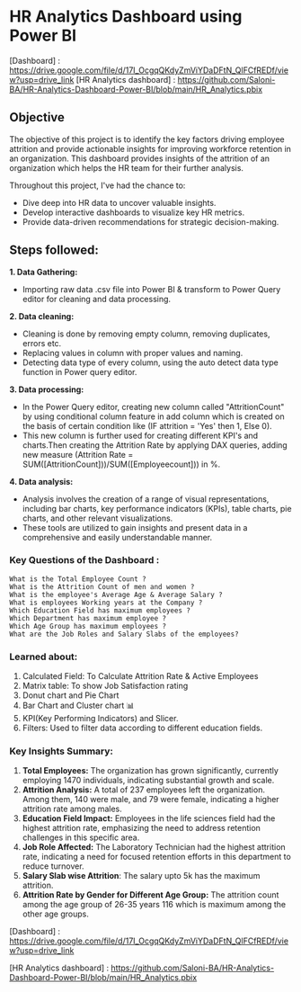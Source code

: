 
# HR Analytics Dashboard using Power BI

[Dashboard] : https://drive.google.com/file/d/17I_OcgqQKdyZmViYDaDFtN_QlFCfREDf/view?usp=drive_link
[HR Analytics dashboard] : https://github.com/Saloni-BA/HR-Analytics-Dashboard-Power-BI/blob/main/HR_Analytics.pbix

## Objective

The objective of this project is to identify the key factors driving employee attrition and provide actionable insights for improving workforce retention in an organization.
This dashboard provides insights of the attrition of an organization which helps the HR team for their further analysis.

Throughout this project, I've had the chance to:

- Dive deep into HR data to uncover valuable insights.
- Develop interactive dashboards to visualize key HR metrics.
- Provide data-driven recommendations for strategic decision-making.


## Steps followed:

**1. Data Gathering:** 
  - Importing raw data .csv file into Power BI & transform to Power Query editor for cleaning and data processing.
          
**2. Data cleaning:**
  - Cleaning is done by removing empty column, removing duplicates, errors etc.
  - Replacing values in column with proper values and naming.
  - Detecting data type of every column, using the auto detect data type function in Power query editor.
          
**3. Data processing:**
  - In the Power Query editor, creating new column called "AttritionCount" by using conditional column feature in add column which is created on the basis of certain condition like (IF attrition = 'Yes' then 1, Else 0).
  - This new column is further used for creating different KPI's and charts.Then creating the Attrition Rate by applying DAX queries, adding new measure (Attrition Rate = SUM([AttritionCount]))/SUM([Employeecount])) in %.
          
**4. Data analysis:**
  - Analysis involves the creation of a range of visual representations, including bar charts, key performance indicators (KPIs), table charts, pie charts, and other relevant visualizations.
  - These tools are utilized to gain insights and present data in a comprehensive and easily understandable manner.


### Key Questions of the Dashboard :

    What is the Total Employee Count ?
    What is the Attrition Count of men and women ?
    What is the employee's Average Age & Average Salary ?
    What is employees Working years at the Company ?
    Which Education Field has maximum employees ?
    Which Department has maximum employee ?
    Which Age Group has maximum employees ?
    What are the Job Roles and Salary Slabs of the employees?

### Learned about:
1. Calculated Field: To Calculate Attrition Rate & Active Employees
2. Matrix table: To show Job Satisfaction rating
3. Donut chart and Pie Chart
4. Bar Chart and Cluster chart 📊
5. KPI(Key Performing Indicators) and Slicer.
6. Filters: Used to filter data according to different education fields.

### Key Insights Summary:

1. **Total Employees:** The organization has grown significantly, currently employing 1470 individuals, indicating substantial growth and scale.
2. **Attrition Analysis:** A total of 237 employees left the organization. Among them, 140 were male, and 79 were female, indicating a higher attrition rate among males.
3. **Education Field Impact:** Employees in the life sciences field had the highest attrition rate, emphasizing the need to address retention challenges in this specific area.
4. **Job Role Affected:** The Laboratory Technician had the highest attrition rate, indicating a need for focused retention efforts in this department to reduce turnover.
5. **Salary Slab wise Attrition**: The salary upto 5k has the maximum attrition.
6. **Attrition Rate by Gender for Different Age Group:**  The attrition count among the age group of 26-35 years 116 which is maximum among the other age groups.

[Dashboard] : https://drive.google.com/file/d/17I_OcgqQKdyZmViYDaDFtN_QlFCfREDf/view?usp=drive_link

[HR Analytics dashboard] : https://github.com/Saloni-BA/HR-Analytics-Dashboard-Power-BI/blob/main/HR_Analytics.pbix
